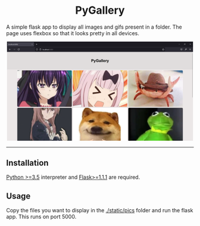 <h1 align=center>PyGallery</h1>

A simple flask app to display all images and gifs present in a folder. The page uses flexbox so that it looks pretty in all devices. 



<p align="center">
<img src="./static/pics/pygallery.png" alt="PyGallery" width="500px" >
</p>
<hr>



## Installation
[Python >=3.5][1] interpreter and [Flask>=1.1.1][2] are required.

## Usage

Copy the files you want to display in the [./static/pics](static/pics/) folder and run the flask app. 
This runs on port 5000.



[1]: https://www.python.org/downloads/
[2]: https://pypi.org/project/Flask/
